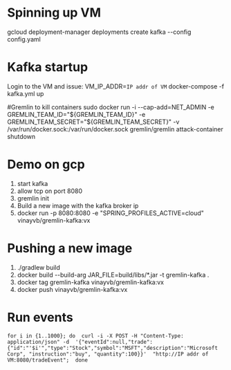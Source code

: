 # Spinning up VM 
gcloud deployment-manager deployments create kafka --config config.yaml

# Kafka startup
Login to the VM and issue:
VM_IP_ADDR=`IP addr of VM` docker-compose -f kafka.yml up

#Gremlin to kill containers
sudo docker run -i     --cap-add=NET_ADMIN     -e GREMLIN_TEAM_ID="${GREMLIN_TEAM_ID}"     -e GREMLIN_TEAM_SECRET="${GREMLIN_TEAM_SECRET}"     -v /var/run/docker.sock:/var/run/docker.sock     gremlin/gremlin attack-container <container-id-to-kill> shutdown
  
# Demo on gcp
1. start kafka
2. allow tcp on port 8080
3. gremlin init
4. Build a new image with the kafka broker ip
5. docker run -p 8080:8080 -e "SPRING_PROFILES_ACTIVE=cloud" vinayvb/gremlin-kafka:vx

# Pushing a new image
1. ./gradlew build
2. docker build --build-arg JAR_FILE=build/libs/*.jar -t gremlin-kafka .
3. docker tag gremlin-kafka vinayvb/gremlin-kafka:vx
4. docker push vinayvb/gremlin-kafka:vx

# Run events
`for i in {1..1000}; do 
  curl -i -X POST -H "Content-Type: application/json" -d 
    '{"eventId":null,"trade":{"id":"'$i'","type":"Stock","symbol":"MSFT","description":"Microsoft Corp", "instruction":"buy", "quantity":100}}' 
    "http://IP addr of VM:8080/tradeEvent"; 
done`



